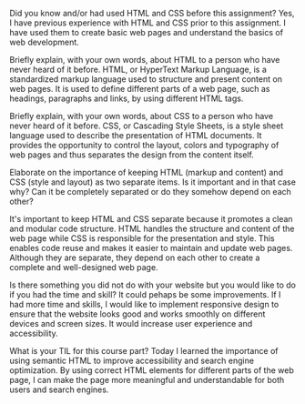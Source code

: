 Did you know and/or had used HTML and CSS before this assignment?
Yes, I have previous experience with HTML and CSS prior to this assignment. I have used them to create basic web pages and understand the basics of web development.


Briefly explain, with your own words, about HTML to a person who have never heard of it before.
HTML, or HyperText Markup Language, is a standardized markup language used to structure and present content on web pages. It is used to define different parts of a web page, such as headings, paragraphs and links, by using different HTML tags.


Briefly explain, with your own words, about CSS to a person who have never heard of it before.
CSS, or Cascading Style Sheets, is a style sheet language used to describe the presentation of HTML documents. It provides the opportunity to control the layout, colors and typography of web pages and thus separates the design from the content itself.

Elaborate on the importance of keeping HTML (markup and content) and CSS (style and layout) as two separate items. Is it important and in that case why? Can it be completely separated or do they somehow depend on each other?


It's important to keep HTML and CSS separate because it promotes a clean and modular code structure. HTML handles the structure and content of the web page while CSS is responsible for the presentation and style. This enables code reuse and makes it easier to maintain and update web pages. Although they are separate, they depend on each other to create a complete and well-designed web page.


Is there something you did not do with your website but you would like to do if you had the time and skill? It could pehaps be some improvements.
If I had more time and skills, I would like to implement responsive design to ensure that the website looks good and works smoothly on different devices and screen sizes. It would increase user experience and accessibility.


What is your TIL for this course part?
Today I learned the importance of using semantic HTML to improve accessibility and search engine optimization. By using correct HTML elements for different parts of the web page, I can make the page more meaningful and understandable for both users and search engines.

